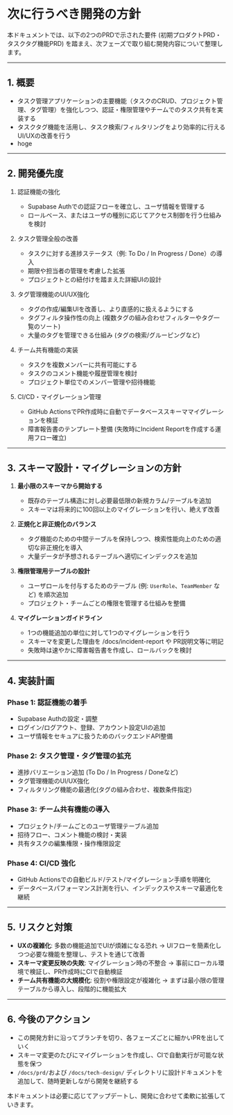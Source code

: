 # 次に行うべき開発の方針

本ドキュメントでは、以下の2つのPRDで示された要件 (初期プロダクトPRD・タスクタグ機能PRD) を踏まえ、次フェーズで取り組む開発内容について整理します。

---
## 1. 概要

- タスク管理アプリケーションの主要機能（タスクのCRUD、プロジェクト管理、タグ管理）を強化しつつ、認証・権限管理やチームでのタスク共有を実装する
- タスクタグ機能を活用し、タスク検索/フィルタリングをより効率的に行えるUI/UXの改善を行う
- hoge
 
---
## 2. 開発優先度

1. 認証機能の強化
   - Supabase Authでの認証フローを確立し、ユーザ情報を管理する
   - ロールベース、またはユーザの種別に応じてアクセス制御を行う仕組みを検討

2. タスク管理全般の改善
   - タスクに対する進捗ステータス（例: To Do / In Progress / Done）の導入
   - 期限や担当者の管理を考慮した拡張
   - プロジェクトとの紐付けを踏まえた詳細UIの設計

3. タグ管理機能のUI/UX強化
   - タグの作成/編集UIを改善し、より直感的に扱えるようにする
   - タグフィルタ操作性の向上 (複数タグの組み合わせフィルターやタグ一覧のソート)
   - 大量のタグを管理できる仕組み (タグの検索/グルーピングなど)

4. チーム共有機能の実装
   - タスクを複数メンバーに共有可能にする
   - タスクのコメント機能や履歴管理を検討
   - プロジェクト単位でのメンバー管理や招待機能

5. CI/CD・マイグレーション管理
   - GitHub ActionsでPR作成時に自動でデータベーススキーママイグレーションを検証
   - 障害報告書のテンプレート整備 (失敗時にIncident Reportを作成する運用フロー確立)

---
## 3. スキーマ設計・マイグレーションの方針

1. **最小限のスキーマから開始する**
   - 既存のテーブル構造に対し必要最低限の新規カラム/テーブルを追加
   - スキーマは将来的に100回以上のマイグレーションを行い、絶えず改善

2. **正規化と非正規化のバランス**
   - タグ機能のための中間テーブルを保持しつつ、検索性能向上のための適切な非正規化を導入
   - 大量データが予想されるテーブルへ適切にインデックスを追加

3. **権限管理用テーブルの設計**
   - ユーザロールを付与するためのテーブル (例: `UserRole`、`TeamMember` など) を順次追加
   - プロジェクト・チームごとの権限を管理する仕組みを整備

4. **マイグレーションガイドライン**
   - 1つの機能追加の単位に対して1つのマイグレーションを行う
   - スキーマを変更した理由を /docs/incident-report や PR説明文等に明記
   - 失敗時は速やかに障害報告書を作成し、ロールバックを検討

---
## 4. 実装計画

### Phase 1: 認証機能の着手
- Supabase Authの設定・調整
- ログイン/ログアウト、登録、アカウント設定UIの追加
- ユーザ情報をセキュアに扱うためのバックエンドAPI整備

### Phase 2: タスク管理・タグ管理の拡充
- 進捗バリエーション追加 (To Do / In Progress / Doneなど)
- タグ管理機能のUI/UX強化
- フィルタリング機能の最適化(タグの組み合わせ、複数条件指定)

### Phase 3: チーム共有機能の導入
- プロジェクト/チームごとのユーザ管理テーブル追加
- 招待フロー、コメント機能の検討・実装
- 共有タスクの編集権限・操作権限設定

### Phase 4: CI/CD 強化
- GitHub Actionsでの自動ビルド/テスト/マイグレーション手順を明確化
- データベースパフォーマンス計測を行い、インデックスやスキーマ最適化を継続

---
## 5. リスクと対策

- **UXの複雑化**: 多数の機能追加でUIが煩雑になる恐れ
  → UIフローを簡素化しつつ必要な機能を整理し、テストを通じて改善
- **スキーマ変更反映の失敗**: マイグレーション時の不整合
  → 事前にローカル環境で検証し、PR作成時にCIで自動検証
- **チーム共有機能の大規模化**: 役割や権限設定が複雑化
  → まずは最小限の管理テーブルから導入し、段階的に機能拡大

---
## 6. 今後のアクション

- この開発方針に沿ってブランチを切り、各フェーズごとに細かいPRを出していく
- スキーマ変更のたびにマイグレーションを作成し、CIで自動実行が可能な状態を保つ
- `/docs/prd/`および `/docs/tech-design/` ディレクトリに設計ドキュメントを追加して、随時更新しながら開発を継続する

本ドキュメントは必要に応じてアップデートし、開発に合わせて柔軟に拡張していきます。
